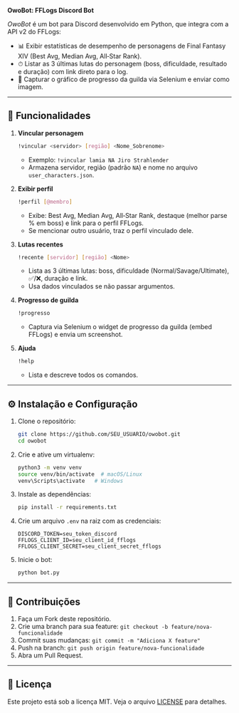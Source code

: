 **OwoBot: FFLogs Discord Bot**

*OwoBot* é um bot para Discord desenvolvido em Python, que integra com a API v2 do FFLogs:

* 📊 Exibir estatísticas de desempenho de personagens de Final Fantasy XIV (Best Avg, Median Avg, All‑Star Rank).
* ⏱ Listar as 3 últimas lutas do personagem (boss, dificuldade, resultado e duração) com link direto para o log.
* 🏰 Capturar o gráfico de progresso da guilda via Selenium e enviar como imagem.

---

## 🚀 Funcionalidades

1. **Vincular personagem**

   ```bash
   !vincular <servidor> [região] <Nome_Sobrenome>
   ```

   * Exemplo: `!vincular lamia NA Jiro Strahlender`
   * Armazena servidor, região (padrão `NA`) e nome no arquivo `user_characters.json`.

2. **Exibir perfil**

   ```bash
   !perfil [@membro]
   ```

   * Exibe: Best Avg, Median Avg, All‑Star Rank, destaque (melhor parse % em boss) e link para o perfil FFLogs.
   * Se mencionar outro usuário, traz o perfil vinculado dele.

3. **Lutas recentes**

   ```bash
   !recente [servidor] [região] <Nome>
   ```

   * Lista as 3 últimas lutas: boss, dificuldade (Normal/Savage/Ultimate), ✅/❌, duração e link.
   * Usa dados vinculados se não passar argumentos.

4. **Progresso de guilda**

   ```bash
   !progresso
   ```

   * Captura via Selenium o widget de progresso da guilda (embed FFLogs) e envia um screenshot.

5. **Ajuda**

   ```bash
   !help
   ```

   * Lista e descreve todos os comandos.

---

## ⚙️ Instalação e Configuração

1. Clone o repositório:

   ```bash
   git clone https://github.com/SEU_USUARIO/owobot.git
   cd owobot
   ```

2. Crie e ative um virtualenv:

   ```bash
   python3 -m venv venv
   source venv/bin/activate  # macOS/Linux
   venv\Scripts\activate   # Windows
   ```

3. Instale as dependências:

   ```bash
   pip install -r requirements.txt
   ```

4. Crie um arquivo `.env` na raiz com as credenciais:

   ```text
   DISCORD_TOKEN=seu_token_discord
   FFLOGS_CLIENT_ID=seu_client_id_fflogs
   FFLOGS_CLIENT_SECRET=seu_client_secret_fflogs
   ```

5. Inicie o bot:

   ```bash
   python bot.py
   ```

---

## 🤝 Contribuições

1. Faça um Fork deste repositório.
2. Crie uma branch para sua feature: `git checkout -b feature/nova-funcionalidade`
3. Commit suas mudanças: `git commit -m "Adiciona X feature"`
4. Push na branch: `git push origin feature/nova-funcionalidade`
5. Abra um Pull Request.

---

## 📄 Licença

Este projeto está sob a licença MIT. Veja o arquivo [LICENSE](LICENSE) para detalhes.
